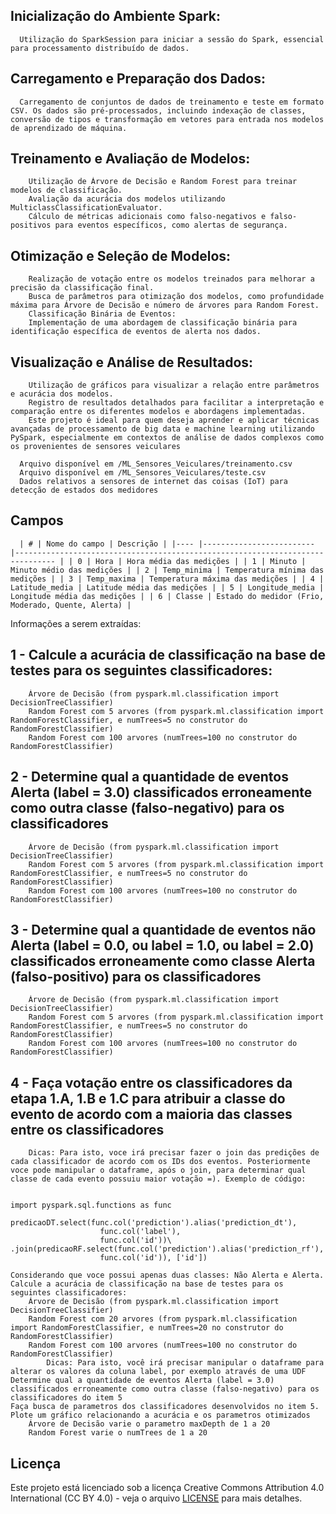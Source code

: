 
## Inicialização do Ambiente Spark: 

      Utilização do SparkSession para iniciar a sessão do Spark, essencial para processamento distribuído de dados.

## Carregamento e Preparação dos Dados:

      Carregamento de conjuntos de dados de treinamento e teste em formato CSV. Os dados são pré-processados, incluindo indexação de classes, conversão de tipos e transformação em vetores para entrada nos modelos de aprendizado de máquina.

## Treinamento e Avaliação de Modelos:

        Utilização de Árvore de Decisão e Random Forest para treinar modelos de classificação.
        Avaliação da acurácia dos modelos utilizando MulticlassClassificationEvaluator.
        Cálculo de métricas adicionais como falso-negativos e falso-positivos para eventos específicos, como alertas de segurança.
        
## Otimização e Seleção de Modelos:

        Realização de votação entre os modelos treinados para melhorar a precisão da classificação final.
        Busca de parâmetros para otimização dos modelos, como profundidade máxima para Árvore de Decisão e número de árvores para Random Forest.
        Classificação Binária de Eventos:
        Implementação de uma abordagem de classificação binária para identificação específica de eventos de alerta nos dados.
        
## Visualização e Análise de Resultados:

        Utilização de gráficos para visualizar a relação entre parâmetros e acurácia dos modelos.
        Registro de resultados detalhados para facilitar a interpretação e comparação entre os diferentes modelos e abordagens implementadas.
        Este projeto é ideal para quem deseja aprender e aplicar técnicas avançadas de processamento de big data e machine learning utilizando PySpark, especialmente em contextos de análise de dados complexos como os provenientes de sensores veiculares

      Arquivo disponível em /ML_Sensores_Veiculares/treinamento.csv
      Arquivo disponível em /ML_Sensores_Veiculares/teste.csv
      Dados relativos a sensores de internet das coisas (IoT) para detecção de estados dos medidores

## Campos

      | # | Nome do campo | Descrição | |---- |------------------------- |------------------------------------------------------------------------------- | | 0 | Hora | Hora média das medições | | 1 | Minuto | Minuto médio das medições | | 2 | Temp_minima | Temperatura mínima das medições | | 3 | Temp_maxima | Temperatura máxima das medições | | 4 | Latitude_media | Latitude média das medições | | 5 | Longitude_media | Longitude média das medições | | 6 | Classe | Estado do medidor (Frio, Moderado, Quente, Alerta) |

Informações a serem extraídas:

## 1 - Calcule a acurácia de classificação na base de testes para os seguintes classificadores:
        Árvore de Decisão (from pyspark.ml.classification import DecisionTreeClassifier)
        Random Forest com 5 arvores (from pyspark.ml.classification import RandomForestClassifier, e numTrees=5 no construtor do RandomForestClassifier)
        Random Forest com 100 arvores (numTrees=100 no construtor do RandomForestClassifier)
## 2 - Determine qual a quantidade de eventos Alerta (label = 3.0) classificados erroneamente como outra classe (falso-negativo) para os classificadores
        Árvore de Decisão (from pyspark.ml.classification import DecisionTreeClassifier)
        Random Forest com 5 arvores (from pyspark.ml.classification import RandomForestClassifier, e numTrees=5 no construtor do RandomForestClassifier)
        Random Forest com 100 arvores (numTrees=100 no construtor do RandomForestClassifier)
## 3 -  Determine qual a quantidade de eventos não Alerta (label = 0.0, ou label = 1.0, ou label = 2.0) classificados erroneamente como classe Alerta (falso-positivo) para os classificadores
        Árvore de Decisão (from pyspark.ml.classification import DecisionTreeClassifier)
        Random Forest com 5 arvores (from pyspark.ml.classification import RandomForestClassifier, e numTrees=5 no construtor do RandomForestClassifier)
        Random Forest com 100 arvores (numTrees=100 no construtor do RandomForestClassifier)
## 4 - Faça votação entre os classificadores da etapa 1.A, 1.B e 1.C para atribuir a classe do evento de acordo com a maioria das classes entre os classificadores
        Dicas: Para isto, voce irá precisar fazer o join das predições de cada classificador de acordo com os IDs dos eventos. Posteriormente voce pode manipular o dataframe, após o join, para determinar qual classe de cada evento possuiu maior votação =). Exemplo de código:


    import pyspark.sql.functions as func
    
    predicaoDT.select(func.col('prediction').alias('prediction_dt'),
                        func.col('label'),
                        func.col('id'))\
    .join(predicaoRF.select(func.col('prediction').alias('prediction_rf'),
                        func.col('id')), ['id'])

    Considerando que voce possui apenas duas classes: Não Alerta e Alerta. Calcule a acurácia de classificação na base de testes para os seguintes classificadores:
        Árvore de Decisão (from pyspark.ml.classification import DecisionTreeClassifier)
        Random Forest com 20 arvores (from pyspark.ml.classification import RandomForestClassifier, e numTrees=20 no construtor do RandomForestClassifier)
        Random Forest com 100 arvores (numTrees=100 no construtor do RandomForestClassifier)
            Dicas: Para isto, você irá precisar manipular o dataframe para alterar os valores da coluna label, por exemplo através de uma UDF
    Determine qual a quantidade de eventos Alerta (label = 3.0) classificados erroneamente como outra classe (falso-negativo) para os classificadores do item 5
    Faça busca de parametros dos classificadores desenvolvidos no item 5. Plote um gráfico relacionando a acurácia e os parametros otimizados
        Árvore de Decisão varie o parametro maxDepth de 1 a 20
        Random Forest varie o numTrees de 1 a 20

## Licença

Este projeto está licenciado sob a licença Creative Commons Attribution 4.0 International (CC BY 4.0) - veja o arquivo [LICENSE](LICENSE) para mais detalhes.

